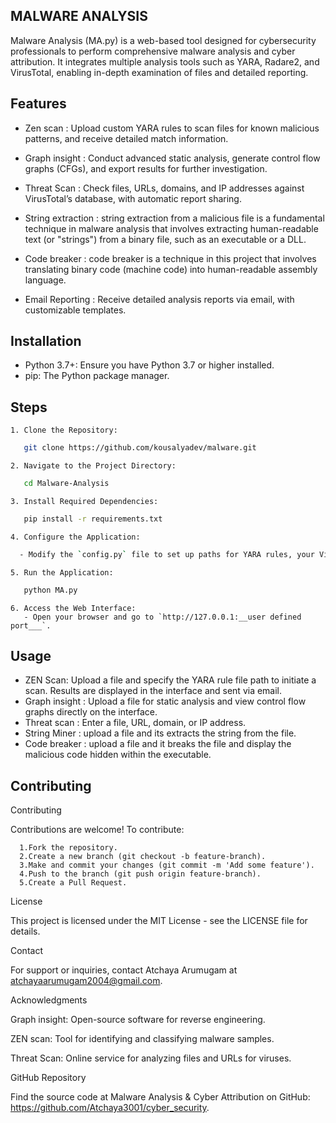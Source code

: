 
## MALWARE  ANALYSIS

Malware Analysis (MA.py) is a web-based tool designed for cybersecurity professionals to perform comprehensive malware analysis and cyber attribution. It integrates multiple analysis tools such as YARA, Radare2, and VirusTotal, enabling in-depth examination of files and detailed reporting.
## Features

- Zen scan : Upload custom YARA rules to scan files for known malicious patterns, and receive detailed match information.
- Graph insight : Conduct advanced static analysis, generate control flow graphs (CFGs), and export results for further investigation.
- Threat Scan : Check files, URLs, domains, and IP addresses against VirusTotal’s database, with automatic report sharing.
-  String extraction : string extraction from a malicious file is a fundamental technique in malware analysis that involves extracting human-readable text (or "strings") from a binary file, such as an executable or a DLL. 

- Code breaker : code breaker is a technique in this project that involves translating binary code (machine code) into human-readable assembly language. 

- Email Reporting : Receive detailed analysis reports via email, with customizable templates.


## Installation
  - Python 3.7+: Ensure you have Python 3.7 or higher installed.
- pip: The Python package manager.


    
## Steps

   
    1. Clone the Repository:
   ```bash
      git clone https://github.com/kousalyadev/malware.git
   ```
    2. Navigate to the Project Directory:
   ```bash
      cd Malware-Analysis
   ```
    3. Install Required Dependencies:
   ```bash
      pip install -r requirements.txt
   ```
    4. Configure the Application:
  ```bash 
    - Modify the `config.py` file to set up paths for YARA rules, your VirusTotal API key, and email settings.
  ``` 

    5. Run the Application:
   ```bash
      python MA.py
   ```
    6. Access the Web Interface:
       - Open your browser and go to `http://127.0.0.1:__user defined port___`.

## Usage

- ZEN Scan: Upload a file and specify the YARA rule file path to initiate a scan. Results are displayed in the interface and sent via email.
- Graph insight : Upload a file for static analysis and view control flow graphs directly on the interface.
- Threat scan : Enter a file, URL, domain, or IP address.
- String Miner : upload a file and its extracts the string from the file.
- Code breaker : upload a file and it breaks the file and display the malicious code hidden within the executable.


## Contributing

Contributing

Contributions are welcome! To contribute:

      1.Fork the repository.
      2.Create a new branch (git checkout -b feature-branch).
      3.Make and commit your changes (git commit -m 'Add some feature').
      4.Push to the branch (git push origin feature-branch).
      5.Create a Pull Request.


License

This project is licensed under the MIT License - see the LICENSE file for details.

Contact

For support or inquiries, contact Atchaya Arumugam at atchayaarumugam2004@gmail.com.

Acknowledgments

Graph insight: Open-source software for reverse engineering.

ZEN scan: Tool for identifying and classifying malware samples.

Threat Scan: Online service for analyzing files and URLs for viruses.


GitHub Repository

Find the source code at Malware Analysis & Cyber Attribution on GitHub: https://github.com/Atchaya3001/cyber_security.


